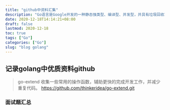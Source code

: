 ```yaml
---
title: "github中资料汇集"
description: "Go语言是Google开发的一种静态强类型、编译型、并发型，并具有垃圾回收功能的编程语言，Go 语言是一种现代化的语言，优秀的并发理念， 不要通过共享内存来通信，而通过通信来共享内存。"
date: 2020-12-18T14:14:21+08:00
draft: false
lastmod: 2020-12-18
toc: true
tags: ["Go"]
categories: ["Go"]
slug: "blog golang"
---
```


## 记录golang中优质资料github

> go-extend 收集一些常用的操作函数，辅助更快的完成开发工作，并减少重复代码。
https://github.com/thinkeridea/go-extend.git

### 面试题汇总



